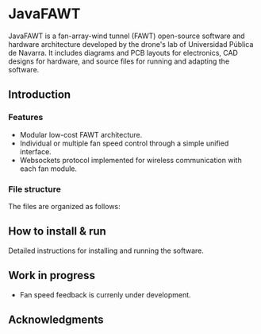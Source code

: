 # JavaFAWT
JavaFAWT is a fan-array-wind tunnel (FAWT) open-source software and hardware architecture developed by the drone's lab of Universidad Pública de Navarra. It includes diagrams and PCB layouts for electronics, CAD designs for hardware, and source files for running and adapting the software. 
## Introduction
### Features
* Modular low-cost FAWT architecture.
* Individual or multiple fan speed control through a simple unified interface.
* Websockets protocol implemented for wireless communication with each fan module.
### File structure
The files are organized as follows:

## How to install & run
Detailed instructions for installing and running the software.

## Work in progress
* Fan speed feedback is currenly under development.
  
## Acknowledgments
